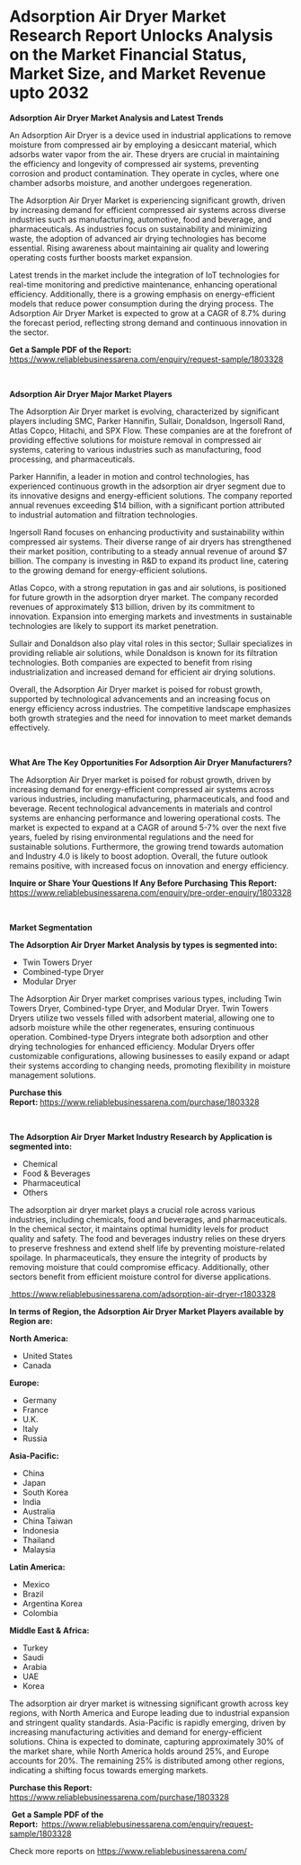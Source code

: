 <p><h1>Adsorption Air Dryer Market Research Report Unlocks Analysis on the Market Financial Status, Market Size, and Market Revenue upto 2032</h1></p><p><strong>Adsorption Air Dryer Market Analysis and Latest Trends</strong></p>
<p><p>An Adsorption Air Dryer is a device used in industrial applications to remove moisture from compressed air by employing a desiccant material, which adsorbs water vapor from the air. These dryers are crucial in maintaining the efficiency and longevity of compressed air systems, preventing corrosion and product contamination. They operate in cycles, where one chamber adsorbs moisture, and another undergoes regeneration.</p><p>The Adsorption Air Dryer Market is experiencing significant growth, driven by increasing demand for efficient compressed air systems across diverse industries such as manufacturing, automotive, food and beverage, and pharmaceuticals. As industries focus on sustainability and minimizing waste, the adoption of advanced air drying technologies has become essential. Rising awareness about maintaining air quality and lowering operating costs further boosts market expansion.</p><p>Latest trends in the market include the integration of IoT technologies for real-time monitoring and predictive maintenance, enhancing operational efficiency. Additionally, there is a growing emphasis on energy-efficient models that reduce power consumption during the drying process. The Adsorption Air Dryer Market is expected to grow at a CAGR of 8.7% during the forecast period, reflecting strong demand and continuous innovation in the sector.</p></p>
<p><strong>Get a Sample PDF of the Report:&nbsp;</strong> <a href="https://www.reliablebusinessarena.com/enquiry/request-sample/1803328?utm_campaign=1891&utm_medium=2&utm_source=Github&utm_content=ia&utm_term=19022025&utm_id=adsorption-air-dryer">https://www.reliablebusinessarena.com/enquiry/request-sample/1803328</a></p>
<p>&nbsp;</p>
<p><strong>Adsorption Air Dryer Major Market Players</strong></p>
<p><p>The Adsorption Air Dryer market is evolving, characterized by significant players including SMC, Parker Hannifin, Sullair, Donaldson, Ingersoll Rand, Atlas Copco, Hitachi, and SPX Flow. These companies are at the forefront of providing effective solutions for moisture removal in compressed air systems, catering to various industries such as manufacturing, food processing, and pharmaceuticals.</p><p>Parker Hannifin, a leader in motion and control technologies, has experienced continuous growth in the adsorption air dryer segment due to its innovative designs and energy-efficient solutions. The company reported annual revenues exceeding $14 billion, with a significant portion attributed to industrial automation and filtration technologies.</p><p>Ingersoll Rand focuses on enhancing productivity and sustainability within compressed air systems. Their diverse range of air dryers has strengthened their market position, contributing to a steady annual revenue of around $7 billion. The company is investing in R&D to expand its product line, catering to the growing demand for energy-efficient solutions.</p><p>Atlas Copco, with a strong reputation in gas and air solutions, is positioned for future growth in the adsorption dryer market. The company recorded revenues of approximately $13 billion, driven by its commitment to innovation. Expansion into emerging markets and investments in sustainable technologies are likely to support its market penetration.</p><p>Sullair and Donaldson also play vital roles in this sector; Sullair specializes in providing reliable air solutions, while Donaldson is known for its filtration technologies. Both companies are expected to benefit from rising industrialization and increased demand for efficient air drying solutions.</p><p>Overall, the Adsorption Air Dryer market is poised for robust growth, supported by technological advancements and an increasing focus on energy efficiency across industries. The competitive landscape emphasizes both growth strategies and the need for innovation to meet market demands effectively.</p></p>
<p>&nbsp;</p>
<p><strong>What Are The Key Opportunities For Adsorption Air Dryer Manufacturers?</strong></p>
<p><p>The Adsorption Air Dryer market is poised for robust growth, driven by increasing demand for energy-efficient compressed air systems across various industries, including manufacturing, pharmaceuticals, and food and beverage. Recent technological advancements in materials and control systems are enhancing performance and lowering operational costs. The market is expected to expand at a CAGR of around 5-7% over the next five years, fueled by rising environmental regulations and the need for sustainable solutions. Furthermore, the growing trend towards automation and Industry 4.0 is likely to boost adoption. Overall, the future outlook remains positive, with increased focus on innovation and energy efficiency.</p></p>
<p><strong>Inquire or Share Your Questions If Any Before Purchasing This Report:</strong> <a href="https://www.reliablebusinessarena.com/enquiry/pre-order-enquiry/1803328?utm_campaign=1891&utm_medium=2&utm_source=Github&utm_content=ia&utm_term=19022025&utm_id=adsorption-air-dryer">https://www.reliablebusinessarena.com/enquiry/pre-order-enquiry/1803328</a></p>
<p>&nbsp;</p>
<p><strong>Market Segmentation</strong></p>
<p><strong>The Adsorption Air Dryer Market Analysis by types is segmented into:</strong></p>
<p><ul><li>Twin Towers Dryer</li><li>Combined-type Dryer</li><li>Modular Dryer</li></ul></p>
<p><p>The Adsorption Air Dryer market comprises various types, including Twin Towers Dryer, Combined-type Dryer, and Modular Dryer. Twin Towers Dryers utilize two vessels filled with adsorbent material, allowing one to adsorb moisture while the other regenerates, ensuring continuous operation. Combined-type Dryers integrate both adsorption and other drying technologies for enhanced efficiency. Modular Dryers offer customizable configurations, allowing businesses to easily expand or adapt their systems according to changing needs, promoting flexibility in moisture management solutions.</p></p>
<p><strong>Purchase this Report:&nbsp;</strong><a href="https://www.reliablebusinessarena.com/purchase/1803328?utm_campaign=1891&utm_medium=2&utm_source=Github&utm_content=ia&utm_term=19022025&utm_id=adsorption-air-dryer">https://www.reliablebusinessarena.com/purchase/1803328</a></p>
<p>&nbsp;</p>
<p><strong>The Adsorption Air Dryer Market Industry Research by Application is segmented into:</strong></p>
<p><ul><li>Chemical</li><li>Food & Beverages</li><li>Pharmaceutical</li><li>Others</li></ul></p>
<p><p>The adsorption air dryer market plays a crucial role across various industries, including chemicals, food and beverages, and pharmaceuticals. In the chemical sector, it maintains optimal humidity levels for product quality and safety. The food and beverages industry relies on these dryers to preserve freshness and extend shelf life by preventing moisture-related spoilage. In pharmaceuticals, they ensure the integrity of products by removing moisture that could compromise efficacy. Additionally, other sectors benefit from efficient moisture control for diverse applications.</p></p>
<p><a href="https://www.reliablebusinessarena.com/adsorption-air-dryer-r1803328?utm_campaign=1891&utm_medium=2&utm_source=Github&utm_content=ia&utm_term=19022025&utm_id=adsorption-air-dryer">&nbsp;https://www.reliablebusinessarena.com/adsorption-air-dryer-r1803328</a></p>
<p><strong>In terms of Region, the Adsorption Air Dryer Market Players available by Region are:</strong></p>
<p>
    <p> <strong> North America: </strong>
        <ul>
            <li>United States</li>
            <li>Canada</li>
        </ul>
        </p> 
    <p> <strong> Europe: </strong>
        <ul>
            <li>Germany</li>
            <li>France</li>
            <li>U.K.</li>
            <li>Italy</li>
            <li>Russia</li>
        </ul>
        </p> 
    <p> <strong> Asia-Pacific: </strong>
        <ul>
            <li>China</li>
            <li>Japan</li>
            <li>South Korea</li>
            <li>India</li>
            <li>Australia</li>
            <li>China Taiwan</li>
            <li>Indonesia</li>
            <li>Thailand</li>
            <li>Malaysia</li>
        </ul>
        </p> 
    <p> <strong> Latin America: </strong>
        <ul>
            <li>Mexico</li>
            <li>Brazil</li>
            <li>Argentina Korea</li>
            <li>Colombia</li>
        </ul>
        </p> 
    <p> <strong> Middle East & Africa: </strong>
        <ul>
            <li>Turkey</li>
            <li>Saudi</li>
            <li>Arabia</li>
            <li>UAE</li>
            <li>Korea</li>
        </ul>
    </p>
    </p>
<p><p>The adsorption air dryer market is witnessing significant growth across key regions, with North America and Europe leading due to industrial expansion and stringent quality standards. Asia-Pacific is rapidly emerging, driven by increasing manufacturing activities and demand for energy-efficient solutions. China is expected to dominate, capturing approximately 30% of the market share, while North America holds around 25%, and Europe accounts for 20%. The remaining 25% is distributed among other regions, indicating a shifting focus towards emerging markets.</p></p>
<p><strong>Purchase this Report: </strong><a href="https://www.reliablebusinessarena.com/purchase/1803328?utm_campaign=1891&utm_medium=2&utm_source=Github&utm_content=ia&utm_term=19022025&utm_id=adsorption-air-dryer">https://www.reliablebusinessarena.com/purchase/1803328</a></p>
<p>&nbsp;<strong>Get a Sample PDF of the Report:&nbsp;&nbsp;</strong><a href="https://www.reliablebusinessarena.com/enquiry/request-sample/1803328?utm_campaign=1891&utm_medium=2&utm_source=Github&utm_content=ia&utm_term=19022025&utm_id=adsorption-air-dryer">https://www.reliablebusinessarena.com/enquiry/request-sample/1803328</a></p>
<p><strong></strong></p>
<p>Check more reports on <a href="https://www.reliablebusinessarena.com/?utm_campaign=1891&utm_medium=2&utm_source=Github&utm_content=ia&utm_term=19022025&utm_id=adsorption-air-dryer">https://www.reliablebusinessarena.com/</a></p>